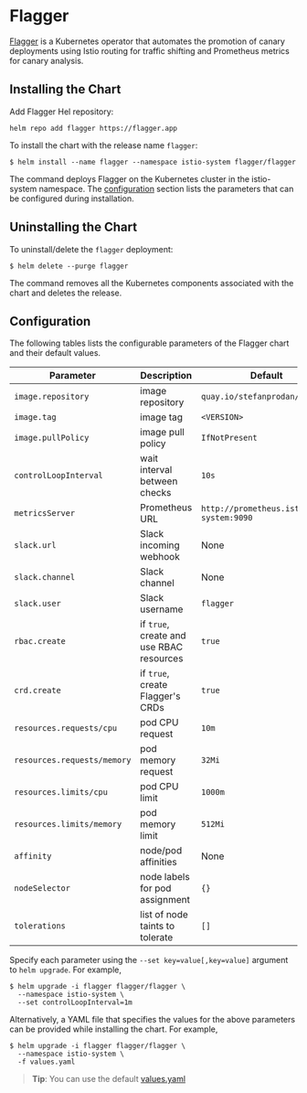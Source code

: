 # Flagger

[Flagger](https://flagger.app) is a Kubernetes operator that automates the promotion of canary deployments
using Istio routing for traffic shifting and Prometheus metrics for canary analysis.

## Installing the Chart

Add Flagger Hel repository:

```console
helm repo add flagger https://flagger.app
```

To install the chart with the release name `flagger`:

```console
$ helm install --name flagger --namespace istio-system flagger/flagger
```

The command deploys Flagger on the Kubernetes cluster in the istio-system namespace.
The [configuration](#configuration) section lists the parameters that can be configured during installation.

## Uninstalling the Chart

To uninstall/delete the `flagger` deployment:

```console
$ helm delete --purge flagger
```

The command removes all the Kubernetes components associated with the chart and deletes the release.

## Configuration

The following tables lists the configurable parameters of the Flagger chart and their default values.

Parameter | Description | Default
--- | --- | ---
`image.repository` | image repository | `quay.io/stefanprodan/flagger`
`image.tag` | image tag | `<VERSION>`
`image.pullPolicy` | image pull policy | `IfNotPresent`
`controlLoopInterval` | wait interval between checks | `10s`
`metricsServer` | Prometheus URL | `http://prometheus.istio-system:9090`
`slack.url` | Slack incoming webhook | None
`slack.channel` | Slack channel | None
`slack.user` | Slack username | `flagger`
`rbac.create` | if `true`, create and use RBAC resources | `true`
`crd.create` | if `true`, create Flagger's CRDs | `true`
`resources.requests/cpu` | pod CPU request | `10m`
`resources.requests/memory` | pod memory request | `32Mi`
`resources.limits/cpu` | pod CPU limit | `1000m`
`resources.limits/memory` | pod memory limit | `512Mi`
`affinity` | node/pod affinities | None
`nodeSelector` | node labels for pod assignment | `{}`
`tolerations` | list of node taints to tolerate | `[]`

Specify each parameter using the `--set key=value[,key=value]` argument to `helm upgrade`. For example,

```console
$ helm upgrade -i flagger flagger/flagger \
  --namespace istio-system \
  --set controlLoopInterval=1m
```

Alternatively, a YAML file that specifies the values for the above parameters can be provided while installing the chart. For example,

```console
$ helm upgrade -i flagger flagger/flagger \
  --namespace istio-system \
  -f values.yaml
```

> **Tip**: You can use the default [values.yaml](values.yaml)
```


